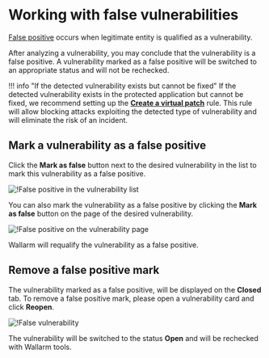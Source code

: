 [link-analyzing-vulns]:     analyze-vuln.md

[img-false-vuln]:       ../../images/user-guides/vulnerabilities/false-vuln.png
[img-false-vuln-page]:       ../../images/user-guides/vulnerabilities/false-vuln-page.png

# Working with false vulnerabilities

[False positive](../../about-wallarm-waf/detecting-vulnerabilities.md#false-positives) occurs when legitimate entity is qualified as a vulnerability.

After analyzing a vulnerability, you may conclude that the vulnerability is a false positive. A vulnerability marked as a false positive will be switched to an appropriate status and will not be rechecked.

!!! info "If the detected vulnerability exists but cannot be fixed"
    If the detected vulnerability exists in the protected application but cannot be fixed, we recommend setting up the [**Create a virtual patch**](../rules/vpatch-rule.md) rule. This rule will allow blocking attacks exploiting the detected type of vulnerability and will eliminate the risk of an incident.

## Mark a vulnerability as a false positive

Click the **Mark as false** button next to the desired vulnerability in the list to mark this vulnerability as a false positive.

![!False positive in the vulnerability list][img-false-vuln]

You can also mark the vulnerability as a false positive by clicking the **Mark as false** button on the page of the desired vulnerability.

![!False positive on the vulnerability page][img-false-vuln-page]

Wallarm will requalify the vulnerability as a false positive.

## Remove a false positive mark

The vulnerability marked as a false positive, will be displayed on the **Closed** tab. To remove a false positive mark, please open a vulnerability card and click **Reopen**.

![!False vulnerability](../../images/user-guides/vulnerabilities/discard-false-vuln.png)

The vulnerability will be switched to the status **Open** and will be rechecked with Wallarm tools.
